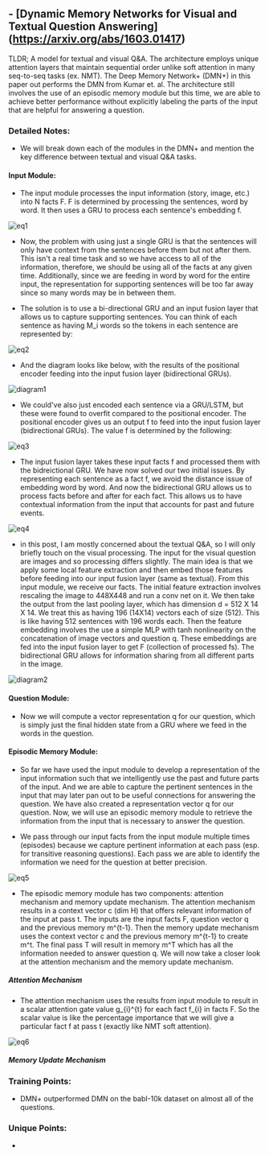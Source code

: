 ## - [Dynamic Memory Networks for Visual and Textual Question Answering] (https://arxiv.org/abs/1603.01417)

TLDR; A model for textual and visual Q&A. The architecture employs unique attention layers that maintain sequential order unlike soft attention in many seq-to-seq tasks (ex. NMT). The Deep Memory Network+ (DMN+) in this paper out performs the DMN from Kumar et. al. The architecture still involves the use of an episodic memory module but this time, we are able to achieve better performance without explicitly labeling the parts of the input that are helpful for answering a question. 

### Detailed Notes:

- We will break down each of the modules in the DMN+ and mention the key difference between textual and visual Q&A tasks.

#### Input Module:
- The input module processes the input information (story, image, etc.) into N facts F. F is determined by processing the sentences, word by word. It then uses a GRU to process each sentence's embedding f. 

![eq1](images/visual_qa/eq1.png)

- Now, the problem with using just a single GRU is that the sentences will only have context from the sentences before them but not after them. This isn't a real time task and so we have access to all of the information, therefore, we should be using all of the facts at any given time. Additionally, since we are feeding in word by word for the entire input, the representation for supporting sentences will be too far away since so many words may be in between them.

- The solution is to use a bi-directional GRU and an input fusion layer that allows us to capture supporting sentences. You can think of each sentence as having M_i words so the tokens in each sentence are represented by:

![eq2](images/visual_qa/eq2.png)

- And the diagram looks like below, with the results of the positional encoder feeding into the input fusion layer (bidirectional GRUs). 

![diagram1](images/visual_qa/diagram1.png)

- We could've also just encoded each sentence via a GRU/LSTM, but these were found to overfit compared to the positional encoder. The positional encoder gives us an output f to feed into the input fusion layer (bidirectional GRUs). The value f is determined by the following:

![eq3](images/visual_qa/eq_3.png)

- The input fusion layer takes these input facts f and processed them with the bidreictional GRU. We have now solved our two initial issues. By representing each sentence as a fact f, we avoid the distance issue of embedding word by word. And now the bidirectional GRU allows us to process facts before and after for each fact. This allows us to have contextual information from the input that accounts for past and future events. 

![eq4](images/visual_qa/eq4.png)

- in this post, I am mostly concerned about the textual Q&A, so I will only briefly touch on the visual processing. The input for the visual question are images and so processing differs slightly. The main idea is that we apply some local feature extraction and then embed those features before feeding into our input fusion layer (same as textual). From this input module, we receive our facts. The initial feature extraction involves rescaling the image to 448X448 and run a conv net on it. We then take the output from the last pooling layer, which has dimension d = 512 X 14 X 14. We treat this as having 196 (14X14) vectors each of size (512). This is like having 512 sentences with 196 words each. Then the feature embedding involves the use a simple MLP with tanh nonlinearity on the concatenation of image vectors and question q. These embeddings are fed into the input fusion layer to get F (collection of processed fs). The bidirectional GRU allows for information sharing from all different parts in the image.

![diagram2](images/visual_qa/diagram2.png)

#### Question Module:

- Now we will compute a vector representation q for our question, which is simply just the final hidden state from a GRU where we feed in the words in the question.

#### Episodic Memory Module:

- So far we have used the input module to develop a representation of the input information such that we intelligently use the past and future parts of the input. And we are able to capture the pertinent sentences in the input that may later pan out to be useful connections for answering the question. We have also created a representation vector q for our question. Now, we will use an episodic memory module to retrieve the information from the input that is necessary to answer the question.

- We pass through our input facts from the input module multiple times (episodes) because we capture pertinent information at each pass (esp. for transitive reasoning questions). Each pass we are able to identify the information we need for the question at better precision. 

![eq5](images/visual_qa/eq5.png)

- The episodic memory module has two components: attention mechanism and memory update mechanism. The attention mechanism results in a context vector c (dim H) that offers relevant information of the input at pass t. The inputs are the input facts F, question vector q and the previous memory m^{t-1}. Then the memory update mechanism uses the context vector c and the previous memory m^{t-1} to create m^t. The final pass T will result in memory m^T which has all the information needed to answer question q. We will now take a closer look at the attention mechanism and the memory update mechanism.

##### Attention Mechanism

- The attention mechanism uses the results from input module to result in a scalar attention gate value g_{i}^{t} for each fact f_{i} in facts F. So the scalar value is like the percentage importance that we will give a particular fact f at pass t (exactly like NMT soft attention).

![eq6](images/visual_qa/eq6.png)

##### Memory Update Mechanism

### Training Points:

- DMN+ outperformed DMN on the babI-10k dataset on almost all of the questions.


### Unique Points:

- 



